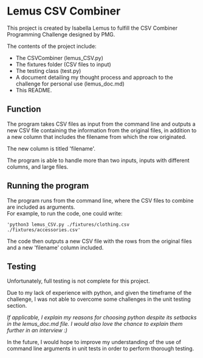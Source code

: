 # Lemus CSV Combiner  

This project is created by Isabella Lemus to fulfill the CSV Combiner Programming Challenge designed by PMG.  

The contents of the project include:   
- The CSVCombiner (lemus_CSV.py) 
- The fixtures folder (CSV files to input) 
- The testing class (test.py)
- A document detailing my thought process and approach to the challenge for personal use (lemus_doc.md)
- This README.

## Function   

The program takes CSV files as input from the command line and outputs a new CSV file containing the information from the original files, in addition to a new column that includes the filename from which the row originated.    

The new column is titled 'filename'.  

The program is able to handle more than two inputs, inputs with different columns, and large files.   

## Running the program    

The program runs from the command line, where the CSV files to combine are included as arguments.  
For example, to run the code, one could write:  

    'python3 lemus_CSV.py ./fixtures/clothing.csv ./fixtures/accessories.csv'

The code then outputs a new CSV file with the rows from the original files and a new 'filename' column included.

## Testing

Unfortunately, full testing is not complete for this project.   

Due to my lack of experience with python, and given the timeframe of the challenge, I was not able to overcome some challenges in the unit testing section.   

*If applicable, I explain my reasons for choosing python despite its setbacks in the lemus_doc.md file. I would also love the chance to explain them further in an interview :)*

In the future, I would hope to improve my understanding of the use of command line arguments in unit tests in order to perform thorough testing.

